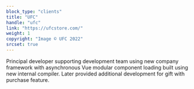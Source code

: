 ```yaml
---
block_type: "clients"
title: "UFC"
handle: "ufc"
link: "https://ufcstore.com/"
weight: 1
copyright: "Image © UFC 2022"
srcset: true
---
```


Principal developer supporting development team using new company framework with asynchronous Vue modular component loading built using new internal compiler. Later provided additional development for gift with purchase feature.